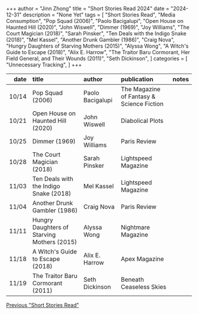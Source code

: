 +++ 
author = "Jinn Zhong" 
title = "Short Stories Read 2024" 
date = "2024-12-31" 
description = "None Yet"
tags = [
    "Short Stories Read",
    "Media Consumption",
    "Pop Squad (2006)",
    "Paolo Bacigalupi",
    "Open House on Haunted Hill (2020)",
    "John Wiswell",
    "Dimmer (1969)",
    "Joy Williams",
    "The Court Magician (2018)",
    "Sarah Pinsker",
    "Ten Deals with the Indigo Snake (2018)",
    "Mel Kassel",
    "Another Drunk Gambler (1986)",
    "Craig Nova",
    "Hungry Daughters of Starving Mothers (2015)",
    "Alyssa Wong",
    "A Witch's Guide to Escape (2018)",
    "Alix E. Harrow",
    "The Traitor Baru Cormorant, Her Field General, and Their Wounds (2011)",
    "Seth Dickinson",
]
categories = [
    "Unnecessary Tracking",
]
+++

| date | title                                      | author           | publication                               | notes |
| ---:| :-------------------------------------------| :--------------- | :---------------------------------------- | :---- |
|10/14| Pop Squad (2006)                            | Paolo Bacigalupi | The Magazine of Fantasy & Science Fiction |       |
|10/21| Open House on Haunted Hill (2020)           | John Wiswell     | Diabolical Plots                          |       |
|10/25| Dimmer (1969)                               | Joy Williams     | Paris Review                              |       |
|10/28| The Court Magician (2018)                   | Sarah Pinsker    | Lightspeed Magazine                       |       |
|11/03| Ten Deals with the Indigo Snake (2018)      | Mel Kassel       | Lightspeed Magazine                       |       |
|11/04| Another Drunk Gambler (1986)                | Craig Nova       | Paris Review                              |       |        
|11/11| Hungry Daughters of Starving Mothers (2015) | Alyssa Wong      | Nightmare Magazine                        |       |
|11/18| A Witch's Guide to Escape (2018)            | Alix E. Harrow   | Apex Magazine                             |       |
|11/19| The Traitor Baru Cormorant (2011)           | Seth Dickinson   | Beneath Ceaseless Skies                   |       |



[Previous "Short Stories Read"](https://journal.jinnzhong.com/tags/short-stories-read/)
